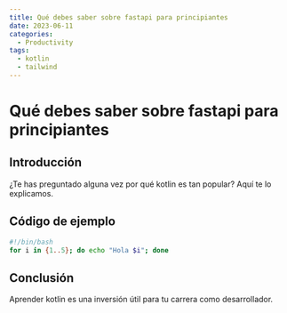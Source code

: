 ```yaml
---
title: Qué debes saber sobre fastapi para principiantes
date: 2023-06-11
categories:
  - Productivity
tags:
  - kotlin
  - tailwind
---
```


# Qué debes saber sobre fastapi para principiantes

## Introducción

¿Te has preguntado alguna vez por qué kotlin es tan popular? Aquí te lo explicamos.

## Código de ejemplo

```bash
#!/bin/bash
for i in {1..5}; do echo "Hola $i"; done
```

## Conclusión

Aprender kotlin es una inversión útil para tu carrera como desarrollador.